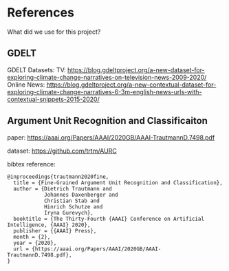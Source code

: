 # References

What did we use for this project?

## GDELT
GDELT Datasets:
TV: https://blog.gdeltproject.org/a-new-dataset-for-exploring-climate-change-narratives-on-television-news-2009-2020/
Online News: https://blog.gdeltproject.org/a-new-contextual-dataset-for-exploring-climate-change-narratives-6-3m-english-news-urls-with-contextual-snippets-2015-2020/


## Argument Unit Recognition and Classificaiton
paper: https://aaai.org/Papers/AAAI/2020GB/AAAI-TrautmannD.7498.pdf

dataset: https://github.com/trtm/AURC

bibtex reference:
```
@inproceedings{trautmann2020fine,
  title = {Fine-Grained Argument Unit Recognition and Classification},
  author = {Dietrich Trautmann and
            Johannes Daxenberger and
            Christian Stab and
            Hinrich Schutze and
            Iryna Gurevych},
  booktitle = {The Thirty-Fourth {AAAI} Conference on Artificial Intelligence, {AAAI} 2020},
  publisher = {{AAAI} Press},
  month = {2},
  year = {2020},
  url = {https://aaai.org/Papers/AAAI/2020GB/AAAI-TrautmannD.7498.pdf},
}
```